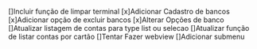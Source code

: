 []Incluir função de limpar terminal
[x]Adicionar Cadastro de bancos
[x]Adicionar opção de excluir bancos
[x]Alterar Opções de banco
[]Atualizar listagem de contas para type list ou selecao
[]Atualizar função de listar contas por cartão
[]Tentar Fazer webview
[]Adicionar submenu